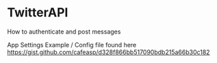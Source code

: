 # TwitterAPI
How to authenticate and post messages

App Settings Example / Config file found here https://gist.github.com/cafeasp/d328f866bb517090bdb215a66b30c182
